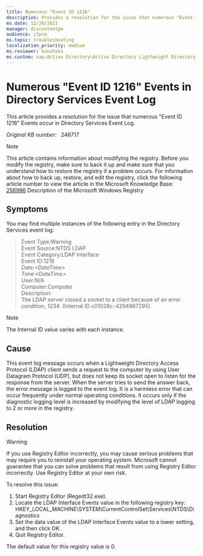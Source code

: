 ```yaml
---
title: Numerous "Event ID 1216"
description: Provides a resolution for the issue that numerous "Event ID 1216" Events occur in Directory Services Event Log.
ms.date: 12/26/2023
manager: dcscontentpm
audience: itpro
ms.topic: troubleshooting
localization_priority: medium
ms.reviewer: kaushika
ms.custom: sap:Active Directory\Active Directory Lightweight Directory Services (AD LDS), csstroubleshoot
---
```

# Numerous "Event ID 1216" Events in Directory Services Event Log

This article provides a resolution for the issue that numerous "Event ID 1216" Events occur in Directory Services Event Log.

_Original KB number:_ &nbsp; 246717

> [!NOTE]
> This article contains information about modifying the registry. Before you modify the registry, make sure to back it up and make sure that you understand how to restore the registry if a problem occurs. For information about how to back up, restore, and edit the registry, click the following article number to view the article in the Microsoft Knowledge Base:  
 [256986](https://support.microsoft.com/help/256986) Description of the Microsoft Windows Registry  

## Symptoms

You may find multiple instances of the following entry in the Directory Services event log:

>Event Type:Warning  
Event Source:NTDS LDAP  
Event Category:LDAP Interface  
Event ID:1216  
Date:*\<DateTime>*  
Time:*\<DateTime>*  
User:N/A  
Computer:Computer  
Description:  
The LDAP server closed a socket to a client because of an error condition, 1234. (Internal ID c01028c::4294967295).  

>[!NOTE]
The Internal ID value varies with each instance.

## Cause

This event log message occurs when a Lightweight Directory Access Protocol (LDAP) client sends a request to the computer by using User Datagram Protocol (UDP), but does not keep its socket open to listen for the response from the server. When the server tries to send the answer back, the error message is logged to the event log. It is a harmless error that can occur frequently under normal operating conditions. It occurs only if the diagnostic logging level is increased by modifying the level of LDAP logging to 2 or more in the registry.

## Resolution

> [!WARNING]
> If you use Registry Editor incorrectly, you may cause serious problems that may require you to reinstall your operating system. Microsoft cannot guarantee that you can solve problems that result from using Registry Editor incorrectly. Use Registry Editor at your own risk.  

To resolve this issue:

1. Start Registry Editor (Regedt32.exe).
2. Locate the LDAP Interface Events value in the following registry key:  HKEY_LOCAL_MACHINE\SYSTEM\CurrentControlSet\Services\NTDS\Diagnostics
3. Set the data value of the LDAP Interface Events value to a lower setting, and then click OK.
4. Quit Registry Editor.  

The default value for this registry value is 0.
